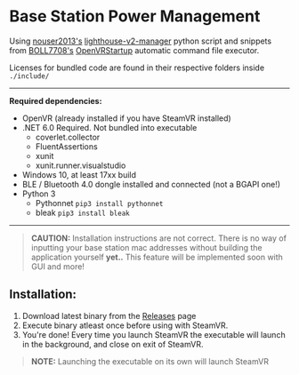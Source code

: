 # Base Station Power Management

Using [nouser2013's](https://github.com/nouser2013) [lighthouse-v2-manager](https://github.com/nouser2013/lighthouse-v2-manager) python script and snippets from [BOLL7708's](https://github.com/BOLL7708) [OpenVRStartup](https://github.com/BOLL7708/OpenVRStartup) automatic command file executor.

Licenses for bundled code are found in their respective folders inside `./include/`

---

**Required dependencies:**
* OpenVR (already installed if you have SteamVR installed)
* .NET 6.0 Required. Not bundled into executable
   * coverlet.collector
   * FluentAssertions
   * xunit
   * xunit.runner.visualstudio
* Windows 10, at least 17xx build
* BLE / Bluetooth 4.0 dongle installed and connected (not a BGAPI one!)
* Python 3
    * Pythonnet `pip3 install pythonnet`
    * bleak `pip3 install bleak`

---

> **CAUTION:** Installation instructions are not correct. There is no way of inputting your base station mac addresses without building the application yourself **yet..** This feature will be implemented soon with GUI and more!

## Installation:

1. Download latest binary from the [Releases](https://github.com/TitusStudiosMediaGroup/basestation_power_management/releases) page
2. Execute binary atleast once before using with SteamVR.
3. You're done! Every time you launch SteamVR the executable will launch in the background, and close on exit of SteamVR.

> **NOTE:** Launching the executable on its own will launch SteamVR
